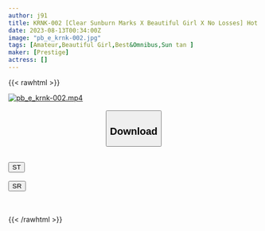 ```yaml
---
author: j91
title: KRNK-002 [Clear Sunburn Marks X Beautiful Girl X No Losses] Hot Summer Has Come Again This Year! ! ! I Haven’t Done Anything That Feels Like Summer Yet… You Who Are Squeezing In The Air-Conditioned Room While Saying Something Like That! It’s You! ! ! Delivering A Healthy And Extremely Erotic Body With Clear Sunburn Marks From Prestige! ! ! I Wonder Why I Get So Excited About Sunburn Marks… It’s Been A Hot Summer This Year, So Please Take A Look At This. # Cut Out # Prestige Official Cut Out AV # Clear Sunburn Marks # Krnk # Nuki Only
date: 2023-08-13T00:34:00Z
image: "pb_e_krnk-002.jpg"
tags: [Amateur,Beautiful Girl,Best&Omnibus,Sun tan ]
maker: [Prestige]
actress: []
---
```



{{< rawhtml >}}

<div class="video" data-videoid="KwMb0o2RbPH0ZoG">
    <a href="javascript:;">
        <img src="https://my.j91.asia/posts/pb_e_krnk-002/pb_e_krnk-002.jpg" width="WIDTH" height="HEIGHT" alt="pb_e_krnk-002.mp4" loading="lazy">
    </a>
</div>

<script type="text/javascript" src="https://j91.asia/asset/on-demand-st.js"></script>

<br>
  <link rel="stylesheet" href="https://j91.asia/asset/bs5.css">
  
  <center>
  <button class="btn btn-primary" type="button" data-bs-toggle="collapse" data-bs-target=".multi-collapse" aria-expanded="false" aria-controls="multiCollapseExample1 multiCollapseExample2"><h2>Download</h2></button></center>
</p>
<div class="row">
  <div class="col">
    <div class="collapse multi-collapse" id="multiCollapseExample1">
      <div class="card card-body">
	      	      <br>
<div class="buttons">  
<a href="https://streamtape.to/v/KwMb0o2RbPH0ZoG"><button class="btn-hover color-3"><i class="fa fa-download"></i> ST</button></a></div>
    </div>
  </div>
</div>
  <div class="col">
    <div class="collapse multi-collapse" id="multiCollapseExample2">
      <div class="card card-body">
	      <br>
<div class="buttons">
    <a href="https://streamruby.com/611q8to08ph9"><button class="btn-hover color-9"><i class="fa fa-download"></i> SR</button></a></div>
<br><br>
      </div>
    </div>
  </div>
</div>

{{< /rawhtml >}}